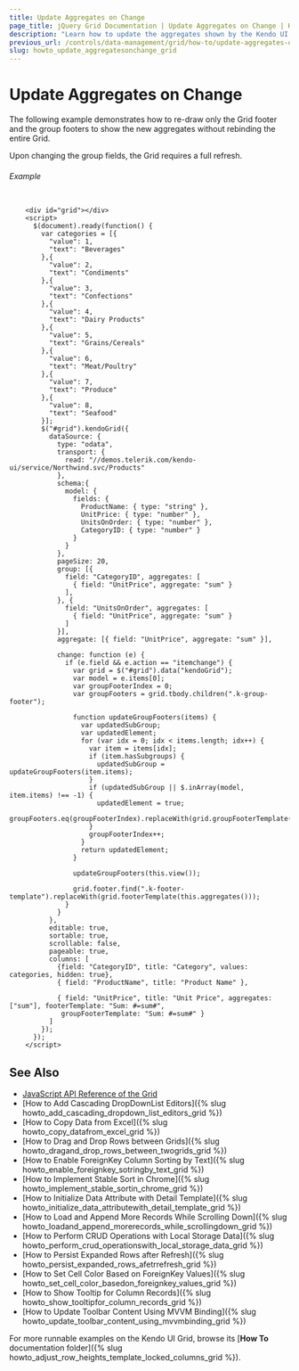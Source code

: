 ```yaml
---
title: Update Aggregates on Change
page_title: jQuery Grid Documentation | Update Aggregates on Change | Kendo UI
description: "Learn how to update the aggregates shown by the Kendo UI jQuery Grid when a value is changed."
previous_url: /controls/data-management/grid/how-to/update-aggregates-on-change
slug: howto_update_aggregatesonchange_grid
---
```


# Update Aggregates on Change

The following example demonstrates how to re-draw only the Grid footer and the group footers to show the new aggregates without rebinding the entire Grid.

Upon changing the group fields, the Grid requires a full refresh.

###### Example

```dojo

    <div id="grid"></div>
    <script>
      $(document).ready(function() {
        var categories = [{
          "value": 1,
          "text": "Beverages"
        },{
          "value": 2,
          "text": "Condiments"
        },{
          "value": 3,
          "text": "Confections"
        },{
          "value": 4,
          "text": "Dairy Products"
        },{
          "value": 5,
          "text": "Grains/Cereals"
        },{
          "value": 6,
          "text": "Meat/Poultry"
        },{
          "value": 7,
          "text": "Produce"
        },{
          "value": 8,
          "text": "Seafood"
        }];
        $("#grid").kendoGrid({
          dataSource: {
            type: "odata",
            transport: {
              read: "//demos.telerik.com/kendo-ui/service/Northwind.svc/Products"
            },
            schema:{
              model: {
                fields: {                    
                  ProductName: { type: "string" },
                  UnitPrice: { type: "number" },
                  UnitsOnOrder: { type: "number" },
                  CategoryID: { type: "number" }
                }
              }
            },
            pageSize: 20,
            group: [{
              field: "CategoryID", aggregates: [
                { field: "UnitPrice", aggregate: "sum" }
              ],
            }, {
              field: "UnitsOnOrder", aggregates: [
                { field: "UnitPrice", aggregate: "sum" }
              ]
            }],
            aggregate: [{ field: "UnitPrice", aggregate: "sum" }],

            change: function (e) {
              if (e.field && e.action == "itemchange") {
                var grid = $("#grid").data("kendoGrid");
                var model = e.items[0];
                var groupFooterIndex = 0;
                var groupFooters = grid.tbody.children(".k-group-footer");                                    

                function updateGroupFooters(items) {
                  var updatedSubGroup;
                  var updatedElement;
                  for (var idx = 0; idx < items.length; idx++) {
                    var item = items[idx];
                    if (item.hasSubgroups) {
                      updatedSubGroup = updateGroupFooters(item.items);
                    }
                    if (updatedSubGroup || $.inArray(model, item.items) !== -1) {
                      updatedElement = true;                        
                      groupFooters.eq(groupFooterIndex).replaceWith(grid.groupFooterTemplate(item.aggregates));
                    }
                    groupFooterIndex++;                    
                  }
                  return updatedElement;
                }  

                updateGroupFooters(this.view());

                grid.footer.find(".k-footer-template").replaceWith(grid.footerTemplate(this.aggregates()));
              }
            }
          },
          editable: true,
          sortable: true,
          scrollable: false,
          pageable: true,
          columns: [
            {field: "CategoryID", title: "Category", values: categories, hidden: true},
            { field: "ProductName", title: "Product Name" },

            { field: "UnitPrice", title: "Unit Price", aggregates: ["sum"], footerTemplate: "Sum: #=sum#",
             groupFooterTemplate: "Sum: #=sum#" }           
          ]
        });
      });
    </script>

```

## See Also

* [JavaScript API Reference of the Grid](/api/javascript/ui/grid)
* [How to Add Cascading DropDownList Editors]({% slug howto_add_cascading_dropdown_list_editors_grid %})
* [How to Copy Data from Excel]({% slug howto_copy_datafrom_excel_grid %})
* [How to Drag and Drop Rows between Grids]({% slug howto_dragand_drop_rows_between_twogrids_grid %})
* [How to Enable ForeignKey Column Sorting by Text]({% slug howto_enable_foreignkey_sotringby_text_grid %})
* [How to Implement Stable Sort in Chrome]({% slug howto_implement_stable_sortin_chrome_grid %})
* [How to Initialize Data Attribute with Detail Template]({% slug howto_initialize_data_attributewith_detail_template_grid %})
* [How to Load and Append More Records While Scrolling Down]({% slug howto_loadand_append_morerecords_while_scrollingdown_grid %})
* [How to Perform CRUD Operations with Local Storage Data]({% slug howto_perform_crud_operationswith_local_storage_data_grid %})
* [How to Persist Expanded Rows after Refresh]({% slug howto_persist_expanded_rows_afetrrefresh_grid %})
* [How to Set Cell Color Based on ForeignKey Values]({% slug howto_set_cell_color_basedon_foreignkey_values_grid %})
* [How to Show Tooltip for Column Records]({% slug howto_show_tooltipfor_column_records_grid %})
* [How to Update Toolbar Content Using MVVM Binding]({% slug howto_update_toolbar_content_using_mvvmbinding_grid %})

For more runnable examples on the Kendo UI Grid, browse its [**How To** documentation folder]({% slug howto_adjust_row_heights_template_locked_columns_grid %}).

